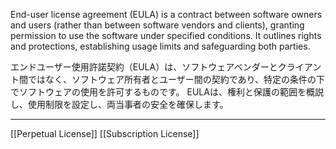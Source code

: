 
End-user license agreement (EULA) is a contract between software owners and users (rather than between software vendors and clients), granting permission to use the software under specified conditions.
It outlines rights and protections, establishing usage limits and safeguarding both parties.

エンドユーザー使用許諾契約（EULA）は、ソフトウェアベンダーとクライアント間ではなく、ソフトウェア所有者とユーザー間の契約であり、特定の条件の下でソフトウェアの使用を許可するものです。
EULAは、権利と保護の範囲を概説し、使用制限を設定し、両当事者の安全を確保します。

---

[[Perpetual License]]
[[Subscription License]]

